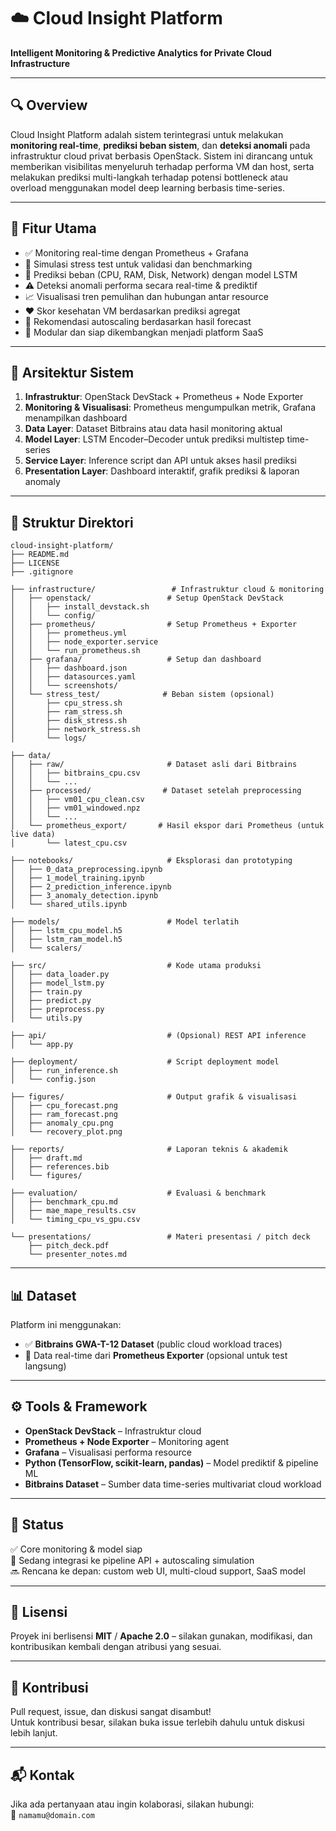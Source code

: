 # ☁️ Cloud Insight Platform

**Intelligent Monitoring & Predictive Analytics for Private Cloud Infrastructure**

---

## 🔍 Overview

Cloud Insight Platform adalah sistem terintegrasi untuk melakukan **monitoring real-time**, **prediksi beban sistem**, dan **deteksi anomali** pada infrastruktur cloud privat berbasis OpenStack. Sistem ini dirancang untuk memberikan visibilitas menyeluruh terhadap performa VM dan host, serta melakukan prediksi multi-langkah terhadap potensi bottleneck atau overload menggunakan model deep learning berbasis time-series.

---

## 🎯 Fitur Utama

- ✅ Monitoring real-time dengan Prometheus + Grafana
- 🔄 Simulasi stress test untuk validasi dan benchmarking
- 🔮 Prediksi beban (CPU, RAM, Disk, Network) dengan model LSTM
- ⚠️ Deteksi anomali performa secara real-time & prediktif
- 📈 Visualisasi tren pemulihan dan hubungan antar resource
- ❤️ Skor kesehatan VM berdasarkan prediksi agregat
- 🚀 Rekomendasi autoscaling berdasarkan hasil forecast
- 🔌 Modular dan siap dikembangkan menjadi platform SaaS

---

## 🧱 Arsitektur Sistem

1. **Infrastruktur**: OpenStack DevStack + Prometheus + Node Exporter
2. **Monitoring & Visualisasi**: Prometheus mengumpulkan metrik, Grafana menampilkan dashboard
3. **Data Layer**: Dataset Bitbrains atau data hasil monitoring aktual
4. **Model Layer**: LSTM Encoder–Decoder untuk prediksi multistep time-series
5. **Service Layer**: Inference script dan API untuk akses hasil prediksi
6. **Presentation Layer**: Dashboard interaktif, grafik prediksi & laporan anomaly

---

## 📁 Struktur Direktori
```
cloud-insight-platform/
├── README.md
├── LICENSE
├── .gitignore

├── infrastructure/                 # Infrastruktur cloud & monitoring
│   ├── openstack/                 # Setup OpenStack DevStack
│   │   ├── install_devstack.sh
│   │   └── config/
│   ├── prometheus/                # Setup Prometheus + Exporter
│   │   ├── prometheus.yml
│   │   ├── node_exporter.service
│   │   └── run_prometheus.sh
│   ├── grafana/                   # Setup dan dashboard
│   │   ├── dashboard.json
│   │   ├── datasources.yaml
│   │   └── screenshots/
│   └── stress_test/              # Beban sistem (opsional)
│       ├── cpu_stress.sh
│       ├── ram_stress.sh
│       ├── disk_stress.sh
│       ├── network_stress.sh
│       └── logs/

├── data/
│   ├── raw/                       # Dataset asli dari Bitbrains
│   │   ├── bitbrains_cpu.csv
│   │   └── ...
│   ├── processed/                # Dataset setelah preprocessing
│   │   ├── vm01_cpu_clean.csv
│   │   ├── vm01_windowed.npz
│   │   └── ...
│   └── prometheus_export/       # Hasil ekspor dari Prometheus (untuk live data)
│       └── latest_cpu.csv

├── notebooks/                     # Eksplorasi dan prototyping
│   ├── 0_data_preprocessing.ipynb
│   ├── 1_model_training.ipynb
│   ├── 2_prediction_inference.ipynb
│   ├── 3_anomaly_detection.ipynb
│   └── shared_utils.ipynb

├── models/                        # Model terlatih
│   ├── lstm_cpu_model.h5
│   ├── lstm_ram_model.h5
│   └── scalers/

├── src/                           # Kode utama produksi
│   ├── data_loader.py
│   ├── model_lstm.py
│   ├── train.py
│   ├── predict.py
│   ├── preprocess.py
│   └── utils.py

├── api/                           # (Opsional) REST API inference
│   └── app.py

├── deployment/                    # Script deployment model
│   ├── run_inference.sh
│   └── config.json

├── figures/                       # Output grafik & visualisasi
│   ├── cpu_forecast.png
│   ├── ram_forecast.png
│   ├── anomaly_cpu.png
│   └── recovery_plot.png

├── reports/                       # Laporan teknis & akademik
│   ├── draft.md
│   ├── references.bib
│   └── figures/

├── evaluation/                    # Evaluasi & benchmark
│   ├── benchmark_cpu.md
│   ├── mae_mape_results.csv
│   └── timing_cpu_vs_gpu.csv

└── presentations/                 # Materi presentasi / pitch deck
    ├── pitch_deck.pdf
    └── presenter_notes.md
```

---

## 📊 Dataset

Platform ini menggunakan:
- ✅ **Bitbrains GWA-T-12 Dataset** (public cloud workload traces)
- 🔄 Data real-time dari **Prometheus Exporter** (opsional untuk test langsung)

---

## ⚙️ Tools & Framework

- **OpenStack DevStack** – Infrastruktur cloud
- **Prometheus + Node Exporter** – Monitoring agent
- **Grafana** – Visualisasi performa resource
- **Python (TensorFlow, scikit-learn, pandas)** – Model prediktif & pipeline ML
- **Bitbrains Dataset** – Sumber data time-series multivariat cloud workload

---

## 🚀 Status

✅ Core monitoring & model siap  
🧪 Sedang integrasi ke pipeline API + autoscaling simulation  
🔜 Rencana ke depan: custom web UI, multi-cloud support, SaaS model

---

## 📝 Lisensi

Proyek ini berlisensi **MIT** / **Apache 2.0** – silakan gunakan, modifikasi, dan kontribusikan kembali dengan atribusi yang sesuai.

---

## 🤝 Kontribusi

Pull request, issue, dan diskusi sangat disambut!  
Untuk kontribusi besar, silakan buka issue terlebih dahulu untuk diskusi lebih lanjut.

---

## 📬 Kontak

Jika ada pertanyaan atau ingin kolaborasi, silakan hubungi:  
📧 `namamu@domain.com`

